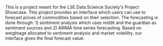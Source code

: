This is a project meant for the LSE Data Science Society's Project Showcase. 
This project provides an interface which users can use to forecast prices of commodities based on their selection. 
The forecasting is done through: 1) sentiment analysis which uses reddit and the guardian as sentiment sources and 2) ARIMA time series forecasting.
Based on weightage allocated to sentiment analysis and market volatility, our interface gives the final forecast value.
